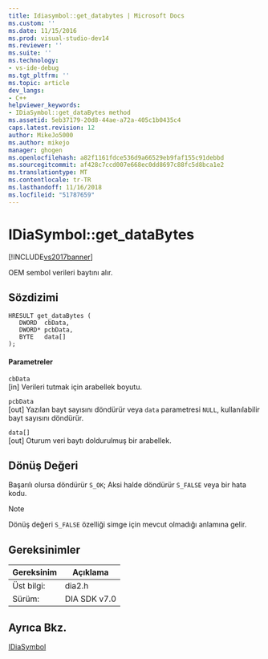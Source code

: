 ```yaml
---
title: Idiasymbol::get_databytes | Microsoft Docs
ms.custom: ''
ms.date: 11/15/2016
ms.prod: visual-studio-dev14
ms.reviewer: ''
ms.suite: ''
ms.technology:
- vs-ide-debug
ms.tgt_pltfrm: ''
ms.topic: article
dev_langs:
- C++
helpviewer_keywords:
- IDiaSymbol::get_dataBytes method
ms.assetid: 5eb37179-20d8-44ae-a72a-405c1b0435c4
caps.latest.revision: 12
author: MikeJo5000
ms.author: mikejo
manager: ghogen
ms.openlocfilehash: a82f1161fdce536d9a66529eb9faf155c91debbd
ms.sourcegitcommit: af428c7ccd007e668ec0dd8697c88fc5d8bca1e2
ms.translationtype: MT
ms.contentlocale: tr-TR
ms.lasthandoff: 11/16/2018
ms.locfileid: "51787659"
---
```

# <a name="idiasymbolgetdatabytes"></a>IDiaSymbol::get_dataBytes
[!INCLUDE[vs2017banner](../../includes/vs2017banner.md)]

OEM sembol verileri baytını alır.  
  
## <a name="syntax"></a>Sözdizimi  
  
```cpp#  
HRESULT get_dataBytes (   
   DWORD  cbData,  
   DWORD* pcbData,  
   BYTE   data[]  
);  
```  
  
#### <a name="parameters"></a>Parametreler  
 `cbData`  
 [in] Verileri tutmak için arabellek boyutu.  
  
 `pcbData`  
 [out] Yazılan bayt sayısını döndürür veya `data` parametresi `NULL`, kullanılabilir bayt sayısını döndürür.  
  
 `data[]`  
 [out] Oturum veri baytı doldurulmuş bir arabellek.  
  
## <a name="return-value"></a>Dönüş Değeri  
 Başarılı olursa döndürür `S_OK`; Aksi halde döndürür `S_FALSE` veya bir hata kodu.  
  
> [!NOTE]
>  Dönüş değeri `S_FALSE` özelliği simge için mevcut olmadığı anlamına gelir.  
  
## <a name="requirements"></a>Gereksinimler  
  
|Gereksinim|Açıklama|  
|-----------------|-----------------|  
|Üst bilgi:|dia2.h|  
|Sürüm:|DIA SDK v7.0|  
  
## <a name="see-also"></a>Ayrıca Bkz.  
 [IDiaSymbol](../../debugger/debug-interface-access/idiasymbol.md)



